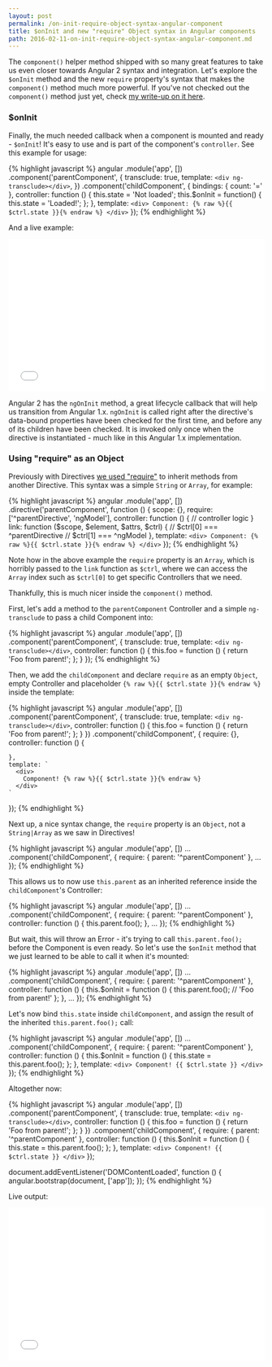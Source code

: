 ```yaml
---
layout: post
permalink: /on-init-require-object-syntax-angular-component
title: $onInit and new "require" Object syntax in Angular components
path: 2016-02-11-on-init-require-object-syntax-angular-component.md
---
```


The `component()` helper method shipped with so many great features to take us even closer towards Angular 2 syntax and integration. Let's explore the `$onInit` method and the new `require` property's syntax that makes the `component()` method much more powerful. If you've not checked out the `component()` method just yet, check [my write-up on it here](/exploring-the-angular-1-5-component-method).

### $onInit

Finally, the much needed callback when a component is mounted and ready - `$onInit`! It's easy to use and is part of the component's `controller`. See this example for usage:

{% highlight javascript %}
angular
  .module('app', [])
  .component('parentComponent', {
    transclude: true,
    template: `
      <div ng-transclude></div>
    `,
  })
  .component('childComponent', {
    bindings: {
      count: '='
    },
    controller: function () {
      this.state = 'Not loaded';
      this.$onInit = function() {
        this.state = 'Loaded!';
      };
    },
    template: `
      <div>
        Component: {% raw %}{{ $ctrl.state }}{% endraw %}
      </div>
    `
  });
{% endhighlight %}

And a live example:

<iframe width="100%" height="300" src="//jsfiddle.net/toddmotto/f1y8u4yj/embedded/result,js,html" allowfullscreen="allowfullscreen" frameborder="0"></iframe>

Angular 2 has the `ngOnInit` method, a great lifecycle callback that will help us transition from Angular 1.x. `ngOnInit` is called right after the directive's data-bound properties have been checked for the first time, and before any of its children have been checked. It is invoked only once when the directive is instantiated - much like in this Angular 1.x implementation.

### Using "require" as an Object

Previously with Directives [we used "require"](/directive-to-directive-communication-with-require) to inherit methods from another Directive. This syntax was a simple `String` or `Array`, for example:

{% highlight javascript %}
angular
  .module('app', [])
  .directive('parentComponent', function () {
    scope: {},
    require: ['^parentDirective', 'ngModel'],
    controller: function () {
      // controller logic
    }
    link: function ($scope, $element, $attrs, $ctrl) {
      // $ctrl[0] === ^parentDirective
      // $ctrl[1] === ^ngModel
    },
    template: `
      <div>
        Component: {% raw %}{{ $ctrl.state }}{% endraw %}
      </div>
    `
  });
{% endhighlight %}

Note how in the above example the `require` property is an `Array`, which is horribly passed to the `link` function as `$ctrl`, where we can access the `Array` index such as `$ctrl[0]` to get specific Controllers that we need.

Thankfully, this is much nicer inside the `component()` method.

First, let's add a method to the `parentComponent` Controller and a simple `ng-transclude` to pass a child Component into:

{% highlight javascript %}
angular
  .module('app', [])
  .component('parentComponent', {
    transclude: true,
    template: `
      <div ng-transclude></div>
    `,
    controller: function () {
      this.foo = function () {
        return 'Foo from parent!';
      };
    }
  });
{% endhighlight %}

Then, we add the `childComponent` and declare `require` as an empty `Object`, empty Controller and placeholder `{% raw %}{{ $ctrl.state }}{% endraw %}` inside the template:

{% highlight javascript %}
angular
  .module('app', [])
  .component('parentComponent', {
    transclude: true,
    template: `
      <div ng-transclude></div>
    `,
    controller: function () {
      this.foo = function () {
        return 'Foo from parent!';
      };
    }
  })
  .component('childComponent', {
    require: {},
    controller: function () {
      
    },
    template: `
      <div>
        Component! {% raw %}{{ $ctrl.state }}{% endraw %}
      </div>
    `
  });
{% endhighlight %}

Next up, a nice syntax change, the `require` property is an `Object`, not a `String|Array` as we saw in Directives!

{% highlight javascript %}
angular
  .module('app', [])
  ...
  .component('childComponent', {
    require: {
      parent: '^parentComponent'
    },
    ...
  });
{% endhighlight %}

This allows us to now use `this.parent` as an inherited reference inside the `childComponent`'s Controller:

{% highlight javascript %}
angular
  .module('app', [])
  ...
  .component('childComponent', {
    require: {
      parent: '^parentComponent'
    },
    controller: function () {
      this.parent.foo();
    },
    ...
  });
{% endhighlight %}

But wait, this will throw an Error - it's trying to call `this.parent.foo();` before the Component is even ready. So let's use the `$onInit` method that we just learned to be able to call it when it's mounted:

{% highlight javascript %}
angular
  .module('app', [])
  ...
  .component('childComponent', {
    require: {
      parent: '^parentComponent'
    },
    controller: function () {
      this.$onInit = function () {
        this.parent.foo(); // 'Foo from parent!'
      };
    },
    ...
  });
{% endhighlight %}

Let's now bind `this.state` inside `childComponent`, and assign the result of the inherited `this.parent.foo();` call:

{% highlight javascript %}
angular
  .module('app', [])
  ...
  .component('childComponent', {
    require: {
      parent: '^parentComponent'
    },
    controller: function () {
      this.$onInit = function () {
        this.state = this.parent.foo();
      };
    },
    template: `
      <div>
        Component! {{ $ctrl.state }}
      </div>
    `
  });
{% endhighlight %}

Altogether now:

{% highlight javascript %}
angular
  .module('app', [])
  .component('parentComponent', {
    transclude: true,
    template: `
      <div ng-transclude></div>
    `,
    controller: function () {
      this.foo = function () {
        return 'Foo from parent!';
      };
    }
  })
  .component('childComponent', {
    require: {
      parent: '^parentComponent'
    },
    controller: function () {
      this.$onInit = function () {
        this.state = this.parent.foo();
      };
    },
    template: `
      <div>
        Component! {{ $ctrl.state }}
      </div>
    `
  });

document.addEventListener('DOMContentLoaded', function () {
  angular.bootstrap(document, ['app']);
});
{% endhighlight %}

Live output:

<iframe width="100%" height="300" src="//jsfiddle.net/toddmotto/zz21eh4k/embedded/result,js,html" allowfullscreen="allowfullscreen" frameborder="0"></iframe>
